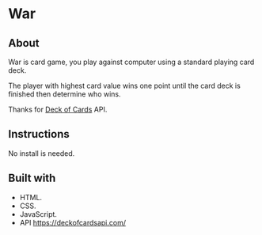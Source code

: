 # War

## About

War is card game, you play against computer using a standard playing card deck.

The player with highest card value wins one point until the card deck is finished then determine who wins.

Thanks for [Deck of Cards](https://deckofcardsapi.com/) API.

## Instructions

No install is needed.

## Built with

- HTML.
- CSS.
- JavaScript.
- API <https://deckofcardsapi.com/>
